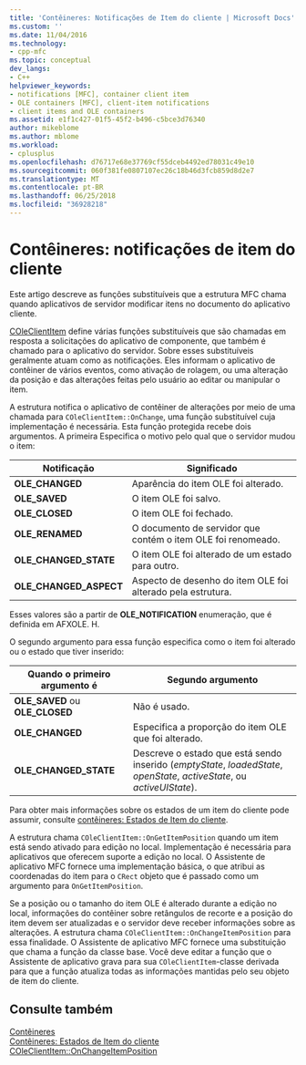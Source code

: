 ```yaml
---
title: 'Contêineres: Notificações de Item do cliente | Microsoft Docs'
ms.custom: ''
ms.date: 11/04/2016
ms.technology:
- cpp-mfc
ms.topic: conceptual
dev_langs:
- C++
helpviewer_keywords:
- notifications [MFC], container client item
- OLE containers [MFC], client-item notifications
- client items and OLE containers
ms.assetid: e1f1c427-01f5-45f2-b496-c5bce3d76340
author: mikeblome
ms.author: mblome
ms.workload:
- cplusplus
ms.openlocfilehash: d76717e68e37769cf55dceb4492ed78031c49e10
ms.sourcegitcommit: 060f381fe0807107ec26c18b46d3fcb859d8d2e7
ms.translationtype: MT
ms.contentlocale: pt-BR
ms.lasthandoff: 06/25/2018
ms.locfileid: "36928218"
---
```

# <a name="containers-client-item-notifications"></a>Contêineres: notificações de item do cliente
Este artigo descreve as funções substituíveis que a estrutura MFC chama quando aplicativos de servidor modificar itens no documento do aplicativo cliente.  
  
 [COleClientItem](../mfc/reference/coleclientitem-class.md) define várias funções substituíveis que são chamadas em resposta a solicitações do aplicativo de componente, que também é chamado para o aplicativo do servidor. Sobre esses substituíveis geralmente atuam como as notificações. Eles informam o aplicativo de contêiner de vários eventos, como ativação de rolagem, ou uma alteração da posição e das alterações feitas pelo usuário ao editar ou manipular o item.  
  
 A estrutura notifica o aplicativo de contêiner de alterações por meio de uma chamada para `COleClientItem::OnChange`, uma função substituível cuja implementação é necessária. Esta função protegida recebe dois argumentos. A primeira Especifica o motivo pelo qual que o servidor mudou o item:  
  
|Notificação|Significado|  
|------------------|-------------|  
|**OLE_CHANGED**|Aparência do item OLE foi alterado.|  
|**OLE_SAVED**|O item OLE foi salvo.|  
|**OLE_CLOSED**|O item OLE foi fechado.|  
|**OLE_RENAMED**|O documento de servidor que contém o item OLE foi renomeado.|  
|**OLE_CHANGED_STATE**|O item OLE foi alterado de um estado para outro.|  
|**OLE_CHANGED_ASPECT**|Aspecto de desenho do item OLE foi alterado pela estrutura.|  
  
 Esses valores são a partir de **OLE_NOTIFICATION** enumeração, que é definida em AFXOLE. H.  
  
 O segundo argumento para essa função especifica como o item foi alterado ou o estado que tiver inserido:  
  
|Quando o primeiro argumento é|Segundo argumento|  
|----------------------------|---------------------|  
|**OLE_SAVED** ou **OLE_CLOSED**|Não é usado.|  
|**OLE_CHANGED**|Especifica a proporção do item OLE que foi alterado.|  
|**OLE_CHANGED_STATE**|Descreve o estado que está sendo inserido (*emptyState*, *loadedState*, *openState*, *activeState*, ou  *activeUIState*).|  
  
 Para obter mais informações sobre os estados de um item do cliente pode assumir, consulte [contêineres: Estados de Item do cliente](../mfc/containers-client-item-states.md).  
  
 A estrutura chama `COleClientItem::OnGetItemPosition` quando um item está sendo ativado para edição no local. Implementação é necessária para aplicativos que oferecem suporte a edição no local. O Assistente de aplicativo MFC fornece uma implementação básica, o que atribui as coordenadas do item para o `CRect` objeto que é passado como um argumento para `OnGetItemPosition`.  
  
 Se a posição ou o tamanho do item OLE é alterado durante a edição no local, informações do contêiner sobre retângulos de recorte e a posição do item devem ser atualizadas e o servidor deve receber informações sobre as alterações. A estrutura chama `COleClientItem::OnChangeItemPosition` para essa finalidade. O Assistente de aplicativo MFC fornece uma substituição que chama a função da classe base. Você deve editar a função que o Assistente de aplicativo grava para sua `COleClientItem`-classe derivada para que a função atualiza todas as informações mantidas pelo seu objeto de item do cliente.  
  
## <a name="see-also"></a>Consulte também  
 [Contêineres](../mfc/containers.md)   
 [Contêineres: Estados de Item do cliente](../mfc/containers-client-item-states.md)   
 [COleClientItem::OnChangeItemPosition](../mfc/reference/coleclientitem-class.md#onchangeitemposition)

